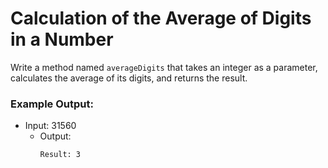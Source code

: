 # Calculation of the Average of Digits in a Number

Write a method named `averageDigits` that takes an integer as a parameter, calculates the average of its digits, and returns the result.

### Example Output:
- Input: 31560
  - Output:
    ```
    Result: 3
    ```
